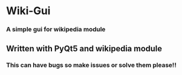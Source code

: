 # Wiki-Gui
### A simple gui for wikipedia module
## Written with PyQt5 and wikipedia module 
### This can have bugs so make issues or solve them please!!
